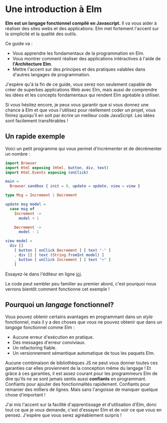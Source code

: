 # Une introduction à Elm

**Elm est un langage fonctionnel compilé en Javascript.** Il va vous aider à réaliser des sites webs et des applications. Elm met fortement l'accent sur la simplicité et la qualité des outils.

Ce guide va :

  - Vous apprendre les fondamentaux de la programmation en Elm.
  - Vous montrer comment réaliser des applications intéractives à l'aide de **l'Architecture Elm**.
  - Mettre l'accent sur des principes et des pratiques valables dans d'autres langages de programmation.


J'espère qu'à la fin de ce guide, vous serez non seulement capable de créer de superbes applications Web avec Elm, mais aussi de comprendre les idées et les concepts fondamentaux qui rendent Elm agréable à utiliser.

Si vous hésitez encore, je peux vous garantir que si vous donnez une chance à Elm et que vous l'utilisez pour réellement coder un projet, vous finirez quoiqu'il en soit par écrire un meilleur code JavaScript. Les idées sont facilement transférables !


## Un rapide exemple

Voici un petit programme qui vous permet d'incrémenter et de décrémenter un nombre :

```elm
import Browser
import Html exposing (Html, button, div, text)
import Html.Events exposing (onClick)

main =
  Browser.sandbox { init = 0, update = update, view = view }

type Msg = Increment | Decrement

update msg model =
  case msg of
    Increment ->
      model + 1

    Decrement ->
      model - 1

view model =
  div []
    [ button [ onClick Decrement ] [ text "-" ]
    , div [] [ text (String.fromInt model) ]
    , button [ onClick Increment ] [ text "+" ]
    ]
```

Essayez-le dans l'éditeur en ligne [ici](https://elm-lang.org/examples/buttons).

Le code peut sembler peu familier au premier abord, c'est pourquoi nous verrons bientôt comment fonctionne cet exemple !


## Pourquoi un *langage* fonctionnel?


Vous pouvez obtenir certains avantages en programmant dans un *style* fonctionnel, mais il y a des choses que vous ne pouvez obtenir que dans un *langage* fonctionnel comme Elm :

  - Aucune erreur d'exécution en pratique.
  - Des messages d'erreur conviviaux.
  - Un refactoring fiable.
  - Un versionnement sémantique automatique de tous les paquets Elm.

Aucune combinaison de bibliothèques JS ne peut vous donner toutes ces garanties car elles proviennent de la conception même du langage ! Et grâce à ces garanties, il est assez courant pour les programmeurs Elm de dire qu'ils ne se sont jamais sentis aussi **confiants** en programmant. Confiants pour ajouter des fonctionnalités rapidement. Confiants pour remanier des milliers de lignes. Mais sans l'angoisse de manquer quelque chose d'important !

J'ai mis l'accent sur la facilité d'apprentissage et d'utilisation d'Elm, donc tout ce que je vous demande, c'est d'essayer Elm et de voir ce que vous en pensez. J'espère que vous serez agréablement surpris !
